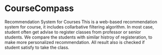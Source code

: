 # CourseCompass
Recommendation System for Courses 
This is a web-based recommendation system for course, it includes collarbative filtering algorithm. 
In most case, student often get advise to register classes from professor or senior students. 
We compare the students with similar histroy of registeration, to make more personalized recommendation. All result also is checked if 
student satisfy to take the class.
